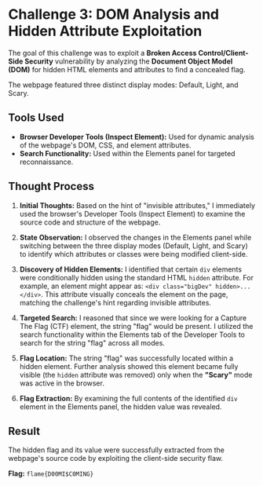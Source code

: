 # Challenge 3: DOM Analysis and Hidden Attribute Exploitation

The goal of this challenge was to exploit a **Broken Access Control/Client-Side Security** vulnerability by analyzing the **Document Object Model (DOM)** for hidden HTML elements and attributes to find a concealed flag.

The webpage featured three distinct display modes: Default, Light, and Scary.

## Tools Used
* **Browser Developer Tools (Inspect Element):** Used for dynamic analysis of the webpage's DOM, CSS, and element attributes.
* **Search Functionality:** Used within the Elements panel for targeted reconnaissance.

## Thought Process

1.  **Initial Thoughts:** Based on the hint of "invisible attributes," I immediately used the browser's Developer Tools (Inspect Element) to examine the source code and structure of the webpage.

2.  **State Observation:** I observed the changes in the Elements panel while switching between the three display modes (Default, Light, and Scary) to identify which attributes or classes were being modified client-side.

3.  **Discovery of Hidden Elements:** I identified that certain `div` elements were conditionally hidden using the standard HTML `hidden` attribute. For example, an element might appear as: `<div class="bigDev" hidden>...</div>`. This attribute visually conceals the element on the page, matching the challenge's hint regarding invisible attributes.

4.  **Targeted Search:** I reasoned that since we were looking for a Capture The Flag (CTF) element, the string "flag" would be present. I utilized the search functionality within the Elements tab of the Developer Tools to search for the string "flag" across all modes.

5.  **Flag Location:** The string "flag" was successfully located within a hidden element. Further analysis showed this element became fully visible (the `hidden` attribute was removed) only when the **"Scary"** mode was active in the browser.

6.  **Flag Extraction:** By examining the full contents of the identified `div` element in the Elements panel, the hidden value was revealed.

## Result

The hidden flag and its value were successfully extracted from the webpage's source code by exploiting the client-side security flaw.

**Flag:** `flame{D00MI$C0MING}`
